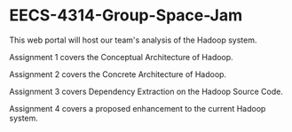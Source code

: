 # EECS-4314-Group-Space-Jam

This web portal will host our team's analysis of the Hadoop system. 

Assignment 1 covers the Conceptual Architecture of Hadoop. 

Assignment 2 covers the Concrete Architecture of Hadoop. 

Assignment 3 covers Dependency Extraction on the Hadoop Source Code. 

Assignment 4 covers a proposed enhancement to the current Hadoop system.
